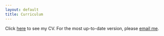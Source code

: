 ```yaml
---
layout: default
title: Curriculum
---
```


Click 
<a target="_blank" class="align-middle link-primary mr-2 mr-lg-0 ml-lg-2" href="curriculum.pdf">here</a>
to see my CV. For the most up-to-date version, please <a href="mailto:camoalon@caltech.edu">email me</a>. 
